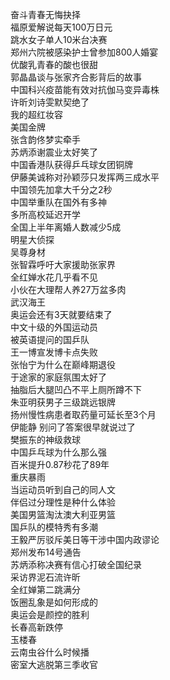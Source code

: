 奋斗青春无悔抉择  
福原爱解说每天100万日元  
跳水女子单人10米台决赛  
郑州六院被感染护士曾参加800人婚宴  
优酸乳青春的酸也很甜  
郭晶晶谈与张家齐合影背后的故事  
中国科兴疫苗能有效对抗伽马变异毒株  
许昕刘诗雯默契绝了  
我的超红妆容  
美国金牌  
张含韵佟梦实牵手  
苏炳添谢震业太好笑了  
中国香港队获得乒乓球女团铜牌  
伊藤美诚称对孙颖莎只发挥两三成水平  
中国领先加拿大千分之2秒  
中国举重队在国外有多神  
多所高校延迟开学  
全国上半年离婚人数减少5成  
明星大侦探  
吴尊身材  
张智霖呼吁大家援助张家界  
全红婵水花几乎看不见  
小伙在大理帮人养27万盆多肉  
武汉海王  
奥运会还有3天就要结束了  
中文十级的外国运动员  
被英语提问的国乒队  
王一博宣发博卡点失败  
张怡宁为什么在巅峰期退役  
于途家的家庭氛围太好了  
抽脂后大腿凹凸不平上厕所蹲不下  
朱亚明获男子三级跳远银牌  
扬州慢性病患者取药量可延长至3个月  
伊能静 别问了答案很早就说过了  
樊振东的神级救球  
中国乒乓球为什么那么强  
百米提升0.87秒花了89年  
重庆暴雨  
当运动员听到自己的同人文  
伴侣过分理性是种什么体验  
美国男篮淘汰澳大利亚男篮  
国乒队的模特秀有多潮  
王毅严厉驳斥美日等干涉中国内政谬论  
郑州发布14号通告  
苏炳添称决赛有信心打破全国纪录  
采访界泥石流许昕  
全红婵第二跳满分  
饭圈乱象是如何形成的  
奥运会是颜控的胜利  
长春高新跌停  
玉楼春  
云南虫谷什么时候播  
密室大逃脱第三季收官  
